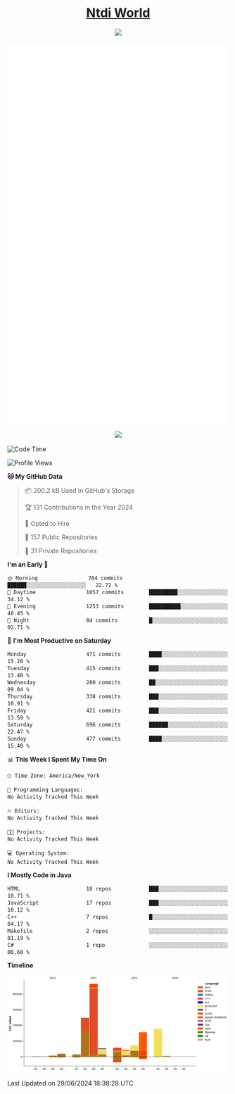 <h1 align="center"><a href="https://www.ntdi.world">Ntdi World</a></h1>
<p align="center">
  <a href="https://github.com/n-tdi"><img src="https://readme-typing-svg.herokuapp.com?lines=FullStack+Developer;Web+Developer;Open-Source+Enthusiast;Java+Developer;Spigot-API%20Developer;&center=true&width=500&height=50"></a>
</p>

<div align="center">
  <img src="/github-metrics.svg"></img>
  
  <img src="https://komarev.com/ghpvc/?username=n-tdi&color=green"></img>
</div>

<!-- May use later.. idk -->
<!-- <a href="http://www.github.com/n-tdi"><img src="https://github-readme-stats.vercel.app/api?username=n-tdi&show_icons=true&hide=&count_private=true&title_color=0891b2&text_color=ffffff&icon_color=0891b2&bg_color=1c1917&hide_border=true&show_icons=true" alt="n-tdi's GitHub stats" /></a> -->

<!--START_SECTION:waka-->
![Code Time](http://img.shields.io/badge/Code%20Time-324%20hrs%2046%20mins-blue)

![Profile Views](http://img.shields.io/badge/Profile%20Views-11-blue)

**🐱 My GitHub Data** 

> 📦 200.2 kB Used in GitHub's Storage 
 > 
> 🏆 131 Contributions in the Year 2024
 > 
> 💼 Opted to Hire
 > 
> 📜 157 Public Repositories 
 > 
> 🔑 31 Private Repositories 
 > 
**I'm an Early 🐤** 

```text
🌞 Morning                704 commits         ██████░░░░░░░░░░░░░░░░░░░   22.72 % 
🌆 Daytime                1057 commits        █████████░░░░░░░░░░░░░░░░   34.12 % 
🌃 Evening                1253 commits        ██████████░░░░░░░░░░░░░░░   40.45 % 
🌙 Night                  84 commits          █░░░░░░░░░░░░░░░░░░░░░░░░   02.71 % 
```
📅 **I'm Most Productive on Saturday** 

```text
Monday                   471 commits         ████░░░░░░░░░░░░░░░░░░░░░   15.20 % 
Tuesday                  415 commits         ███░░░░░░░░░░░░░░░░░░░░░░   13.40 % 
Wednesday                280 commits         ██░░░░░░░░░░░░░░░░░░░░░░░   09.04 % 
Thursday                 338 commits         ███░░░░░░░░░░░░░░░░░░░░░░   10.91 % 
Friday                   421 commits         ███░░░░░░░░░░░░░░░░░░░░░░   13.59 % 
Saturday                 696 commits         ██████░░░░░░░░░░░░░░░░░░░   22.47 % 
Sunday                   477 commits         ████░░░░░░░░░░░░░░░░░░░░░   15.40 % 
```


📊 **This Week I Spent My Time On** 

```text
🕑︎ Time Zone: America/New_York

💬 Programming Languages: 
No Activity Tracked This Week

🔥 Editors: 
No Activity Tracked This Week

🐱‍💻 Projects: 
No Activity Tracked This Week

💻 Operating System: 
No Activity Tracked This Week
```

**I Mostly Code in Java** 

```text
HTML                     18 repos            ███░░░░░░░░░░░░░░░░░░░░░░   10.71 % 
JavaScript               17 repos            ███░░░░░░░░░░░░░░░░░░░░░░   10.12 % 
C++                      7 repos             █░░░░░░░░░░░░░░░░░░░░░░░░   04.17 % 
Makefile                 2 repos             ░░░░░░░░░░░░░░░░░░░░░░░░░   01.19 % 
C#                       1 repo              ░░░░░░░░░░░░░░░░░░░░░░░░░   00.60 % 
```



**Timeline**

![Lines of Code chart](https://raw.githubusercontent.com/n-tdi/n-tdi/main/assets/bar_graph.png)


 Last Updated on 29/06/2024 18:38:28 UTC
<!--END_SECTION:waka-->
